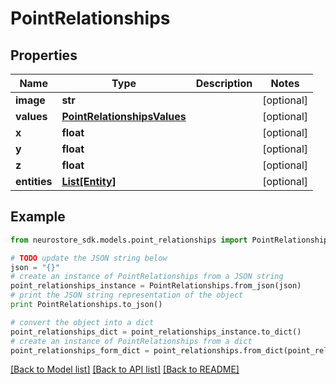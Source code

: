 # PointRelationships


## Properties
Name | Type | Description | Notes
------------ | ------------- | ------------- | -------------
**image** | **str** |  | [optional] 
**values** | [**PointRelationshipsValues**](PointRelationshipsValues.md) |  | [optional] 
**x** | **float** |  | [optional] 
**y** | **float** |  | [optional] 
**z** | **float** |  | [optional] 
**entities** | [**List[Entity]**](Entity.md) |  | [optional] 

## Example

```python
from neurostore_sdk.models.point_relationships import PointRelationships

# TODO update the JSON string below
json = "{}"
# create an instance of PointRelationships from a JSON string
point_relationships_instance = PointRelationships.from_json(json)
# print the JSON string representation of the object
print PointRelationships.to_json()

# convert the object into a dict
point_relationships_dict = point_relationships_instance.to_dict()
# create an instance of PointRelationships from a dict
point_relationships_form_dict = point_relationships.from_dict(point_relationships_dict)
```
[[Back to Model list]](../README.md#documentation-for-models) [[Back to API list]](../README.md#documentation-for-api-endpoints) [[Back to README]](../README.md)


